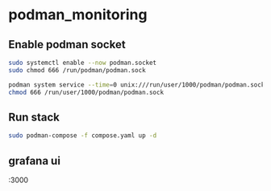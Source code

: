 # podman_monitoring

## Enable podman socket
```bash
sudo systemctl enable --now podman.socket
sudo chmod 666 /run/podman/podman.sock
```

```bash
podman system service --time=0 unix:///run/user/1000/podman/podman.sock
chmod 666 /run/user/1000/podman/podman.sock
```

## Run stack
```bash
sudo podman-compose -f compose.yaml up -d
```

## grafana ui
<IP>:3000
